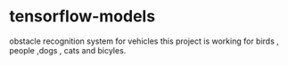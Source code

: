 # tensorflow-models
 obstacle recognition system for vehicles
 this project is working for birds , people ,dogs , cats and bicyles.
 
